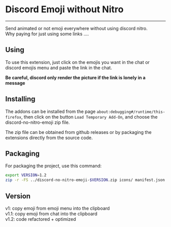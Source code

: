 # Discord Emoji without Nitro
---

Send animated or not emoji everywhere without using discord nitro.  
Why paying for just using some links ....  
  
## Using
  
To use this extension, just click on the emojis you want in the chat or discord
emojis menu and paste the link in the chat.  

**Be careful, discord only render the picture if the link is lonely in a
message**

## Installing

The addons can be installed from the page
`about:debugging#/runtime/this-firefox`, then click on the button `Load
Temporary Add-On`, and choose the discord-no-nitro-emoji zip file.  
  
The zip file can be obtained from github releases or by packaging the extensions
directly from the source code.

## Packaging

For packaging the project, use this command:

```bash
export VERSION=1.2
zip -r -FS ../discord-no-nitro-emoji-$VERSION.zip icons/ manifest.json main.js
```

## Version
  
v1: copy emoji from emoji menu into the clipboard  
v1.1: copy emoji from chat into the clipboard  
v1.2: code refactored + optimized  
